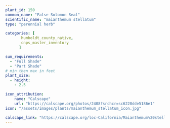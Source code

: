 ```yaml
---
plant_id: 150 
common_name: "False Solomon Seal"
scientific_name: "maianthemum stellatum"
type: "perennial herb"

categories: [
       humboldt_county_native,
       cnps_master_inventory
      ]

sun_requirements:
  - "Full Shade"
  - "Part Shade"
# min then max in feet
plant_size:
  - height: 
    - 2.5 

icon_attribution: 
    name: "Calscape"
    url: "https://calscape.org/photos/2408?srchcr=sc6228dde5186e1"
icon: "/assets/images/plants/maianthemum_stellatum_icon.jpg"
 
calscape_link: "https://calscape.org/loc-California/Maianthemum%20stellatum(%20)"
---
```








